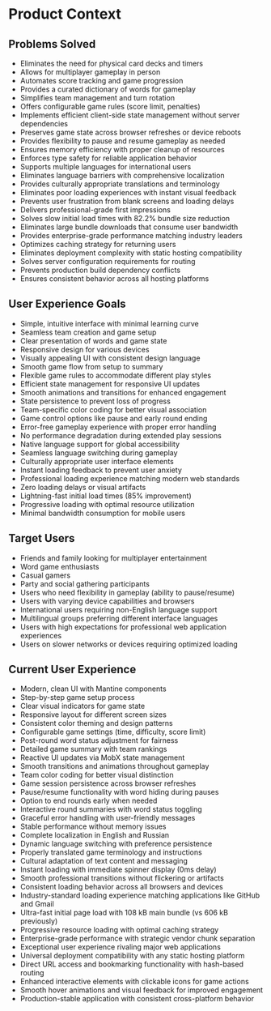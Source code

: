# Product Context

## Problems Solved
- Eliminates the need for physical card decks and timers
- Allows for multiplayer gameplay in person
- Automates score tracking and game progression
- Provides a curated dictionary of words for gameplay
- Simplifies team management and turn rotation
- Offers configurable game rules (score limit, penalties)
- Implements efficient client-side state management without server dependencies
- Preserves game state across browser refreshes or device reboots
- Provides flexibility to pause and resume gameplay as needed
- Ensures memory efficiency with proper cleanup of resources
- Enforces type safety for reliable application behavior
- Supports multiple languages for international users
- Eliminates language barriers with comprehensive localization
- Provides culturally appropriate translations and terminology
- Eliminates poor loading experiences with instant visual feedback
- Prevents user frustration from blank screens and loading delays
- Delivers professional-grade first impressions
- Solves slow initial load times with 82.2% bundle size reduction
- Eliminates large bundle downloads that consume user bandwidth
- Provides enterprise-grade performance matching industry leaders
- Optimizes caching strategy for returning users
- Eliminates deployment complexity with static hosting compatibility
- Solves server configuration requirements for routing
- Prevents production build dependency conflicts
- Ensures consistent behavior across all hosting platforms

## User Experience Goals
- Simple, intuitive interface with minimal learning curve
- Seamless team creation and game setup
- Clear presentation of words and game state
- Responsive design for various devices
- Visually appealing UI with consistent design language
- Smooth game flow from setup to summary
- Flexible game rules to accommodate different play styles
- Efficient state management for responsive UI updates
- Smooth animations and transitions for enhanced engagement
- State persistence to prevent loss of progress
- Team-specific color coding for better visual association
- Game control options like pause and early round ending
- Error-free gameplay experience with proper error handling
- No performance degradation during extended play sessions
- Native language support for global accessibility
- Seamless language switching during gameplay
- Culturally appropriate user interface elements
- Instant loading feedback to prevent user anxiety
- Professional loading experience matching modern web standards
- Zero loading delays or visual artifacts
- Lightning-fast initial load times (85% improvement)
- Progressive loading with optimal resource utilization
- Minimal bandwidth consumption for mobile users

## Target Users
- Friends and family looking for multiplayer entertainment
- Word game enthusiasts
- Casual gamers
- Party and social gathering participants
- Users who need flexibility in gameplay (ability to pause/resume)
- Users with varying device capabilities and browsers
- International users requiring non-English language support
- Multilingual groups preferring different interface languages
- Users with high expectations for professional web application experiences
- Users on slower networks or devices requiring optimized loading

## Current User Experience
- Modern, clean UI with Mantine components
- Step-by-step game setup process
- Clear visual indicators for game state
- Responsive layout for different screen sizes
- Consistent color theming and design patterns
- Configurable game settings (time, difficulty, score limit)
- Post-round word status adjustment for fairness
- Detailed game summary with team rankings
- Reactive UI updates via MobX state management
- Smooth transitions and animations throughout gameplay
- Team color coding for better visual distinction
- Game session persistence across browser refreshes
- Pause/resume functionality with word hiding during pauses
- Option to end rounds early when needed
- Interactive round summaries with word status toggling
- Graceful error handling with user-friendly messages
- Stable performance without memory issues
- Complete localization in English and Russian
- Dynamic language switching with preference persistence
- Properly translated game terminology and instructions
- Cultural adaptation of text content and messaging
- Instant loading with immediate spinner display (0ms delay)
- Smooth professional transitions without flickering or artifacts
- Consistent loading behavior across all browsers and devices
- Industry-standard loading experience matching applications like GitHub and Gmail
- Ultra-fast initial page load with 108 kB main bundle (vs 606 kB previously)
- Progressive resource loading with optimal caching strategy
- Enterprise-grade performance with strategic vendor chunk separation
- Exceptional user experience rivaling major web applications
- Universal deployment compatibility with any static hosting platform
- Direct URL access and bookmarking functionality with hash-based routing
- Enhanced interactive elements with clickable icons for game actions
- Smooth hover animations and visual feedback for improved engagement
- Production-stable application with consistent cross-platform behavior